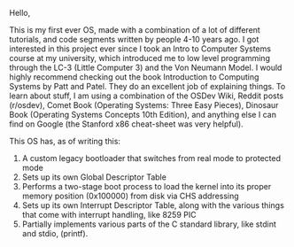 Hello,

This is my first ever OS, made with a combination of a lot of different tutorials, and code segments written by people 4-10 years ago. I got interested in this project ever
since I took an Intro to Computer Systems course at my university, which introduced me to low level programming through the LC-3 (Little Computer 3) and the Von Neumann Model. I
would highly recommend checking out the book Introduction to Computing Systems by Patt and Patel. They do an excellent job of explaining things.
To learn about stuff, I am using a combination of the OSDev Wiki, Reddit posts (r/osdev), Comet Book (Operating Systems: Three Easy Pieces), Dinosaur Book (Operating Systems
Concepts 10th Edition), and anything else I can find on Google (the Stanford x86 cheat-sheet was very helpful).  

This OS has, as of writing this:
1. A custom legacy bootloader that switches from real mode to protected mode
2. Sets up its own Global Descriptor Table
3. Performs a two-stage boot process to load the kernel into its proper memory position (0x100000) from disk via CHS addressing
4. Sets up its own Interrupt Descriptor Table, along with the various things that come with interrupt handling, like 8259 PIC 
5. Partially implements various parts of the C standard library, like stdint and stdio, (printf).
